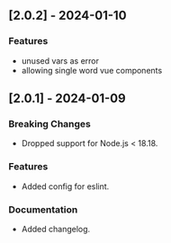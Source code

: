 ## [2.0.2] - 2024-01-10
### Features
- unused vars as error
- allowing single word vue components

## [2.0.1] - 2024-01-09
### Breaking Changes
- Dropped support for Node.js < 18.18.

### Features
- Added config for eslint.

### Documentation
- Added changelog.